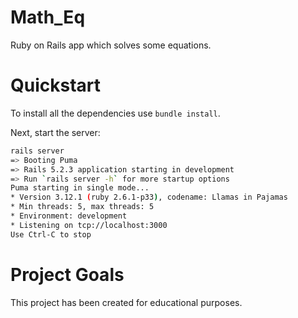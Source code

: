# Math_Eq

Ruby on Rails app which solves some equations.

# Quickstart

To install all the dependencies use `bundle install`. 

Next, start the server:
```bash
rails server
=> Booting Puma
=> Rails 5.2.3 application starting in development 
=> Run `rails server -h` for more startup options
Puma starting in single mode...
* Version 3.12.1 (ruby 2.6.1-p33), codename: Llamas in Pajamas
* Min threads: 5, max threads: 5
* Environment: development
* Listening on tcp://localhost:3000
Use Ctrl-C to stop
```

# Project Goals

This project has been created for educational purposes.